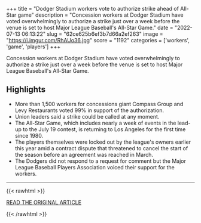 +++
title = "Dodger Stadium workers vote to authorize strike ahead of All-Star game"
description = "Concession workers at Dodger Stadium have voted overwhelmingly to authorize a strike just over a week before the venue is set to host Major League Baseball's All-Star Game."
date = "2022-07-13 06:13:22"
slug = "62ce625b6ef3b7d66a2ef263"
image = "https://i.imgur.com/RhAUo36.jpg"
score = "1192"
categories = ['workers', 'game', 'players']
+++

Concession workers at Dodger Stadium have voted overwhelmingly to authorize a strike just over a week before the venue is set to host Major League Baseball's All-Star Game.

## Highlights

- More than 1,500 workers for concessions giant Compass Group and Levy Restaurants voted 99% in support of the authorization.
- Union leaders said a strike could be called at any moment.
- The All-Star Game, which includes nearly a week of events in the lead-up to the July 19 contest, is returning to Los Angeles for the first time since 1980.
- The players themselves were locked out by the league's owners earlier this year amid a contract dispute that threatened to cancel the start of the season before an agreement was reached in March.
- The Dodgers did not respond to a request for comment but the Major League Baseball Players Association voiced their support for the workers.

---

{{< rawhtml >}}
  <p class="article-category">
    <a target="_blank" href="https://www.reuters.com/lifestyle/sports/dodger-stadium-workers-vote-authorize-strike-ahead-all-star-game-2022-07-11/">READ THE ORIGINAL ARTICLE</a>
  </p>
{{< /rawhtml >}}
